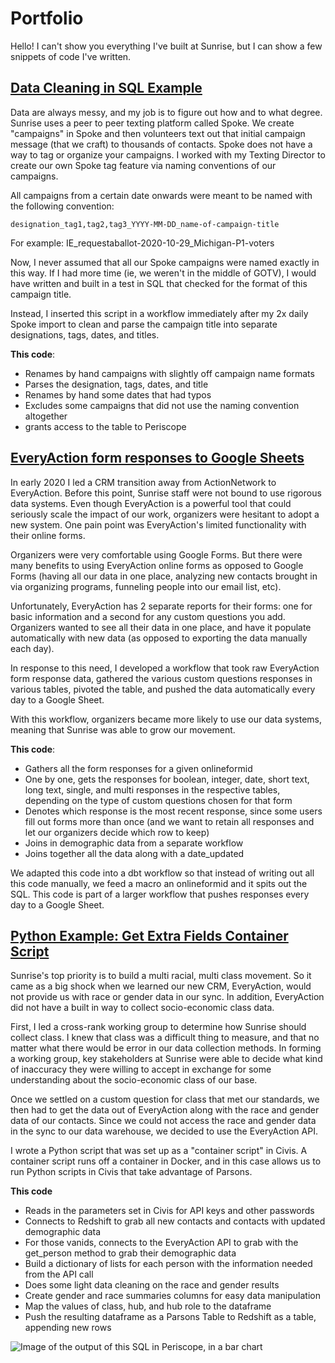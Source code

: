 # Portfolio

Hello! I can't show you everything I've built at Sunrise, but I can show a few snippets of code I've written.   


## [Data Cleaning in SQL Example](https://github.com/thebbennett/portfolio/blob/master/data_cleaning_in_sql_example.sql)  
Data are always messy, and my job is to figure out how and to what degree. Sunrise uses a peer to peer texting platform called Spoke. We create "campaigns" in Spoke and then volunteers text out that initial campaign message (that we craft) to thousands of contacts. Spoke does not have a way to tag or organize your campaigns. I worked with my Texting Director to create our own Spoke tag feature via naming conventions of our campaigns.  

All campaigns from a certain date onwards were meant to be named with the following convention:  

```
designation_tag1,tag2,tag3_YYYY-MM-DD_name-of-campaign-title
```

For example: IE_requestaballot-2020-10-29_Michigan-P1-voters

Now, I never assumed that all our Spoke campaigns were named exactly in this way. If I had more time (ie, we weren't in the middle of GOTV), I would have written and built in a test in SQL that checked for the format of this campaign title.  

Instead, I inserted this script in a workflow immediately after my 2x daily Spoke import to clean and parse the campaign title into separate designations, tags, dates, and titles. 

**This code**:
* Renames by hand campaigns with slightly off campaign name formats 
* Parses the designation, tags, dates, and title
* Renames by hand some dates that had typos 
* Excludes some campaigns that did not use the naming convention altogether 
* grants access to the table to Periscope

## [EveryAction form responses to Google Sheets](https://github.com/thebbennett/portfolio/blob/master/EA-form-responses-to-google-sheets.SQL)  
In early 2020 I led a CRM transition away from ActionNetwork to EveryAction. Before this point, Sunrise staff were not bound to use rigorous data systems. Even though EveryAction is a powerful tool that could seriously scale the impact of our work, organizers were hesitant to adopt a new system. One pain point was EveryAction's limited functionality with their online forms. 

Organizers were very comfortable using Google Forms. But there were many benefits to using EveryAction online forms as opposed to Google Forms (having all our data in one place, analyzing new contacts brought in via organizing programs, funneling  people into our email list, etc).  

Unfortunately, EveryAction has 2 separate reports for their forms: one for basic information and a second for any custom questions you add. Organizers wanted to see all their data in one place, and have it populate automatically with new data (as opposed to exporting the data manually each day).   

In response to this need, I developed a workflow that took raw EveryAction form response data, gathered the various custom questions responses in various tables, pivoted the table, and pushed the data automatically every day to a Google Sheet.    

With this workflow, organizers became more likely to use our data systems, meaning that Sunrise was able to grow our movement.   

**This code**:
* Gathers all the form responses for a given onlineformid  
* One by one, gets the responses for boolean, integer, date, short text, long text, single, and multi responses in the respective tables, depending on the type of custom questions chosen for that form  
* Denotes which response is the most recent response, since some users fill out forms more than once (and we want to retain all responses and let our organizers decide which row to keep)  
* Joins in demographic data from a separate workflow  
* Joins together all the data along with a date_updated   

We adapted this code into a dbt workflow so that instead of writing out all this code manually, we feed a macro an onlineformid and it spits out the SQL. This code is part of a larger workflow that pushes responses every day to a Google Sheet. 


## [Python Example: Get Extra Fields Container Script](https://github.com/thebbennett/portfolio/blob/master/python_example_get_extra_fields.py)  
Sunrise's top priority is to build a multi racial, multi class movement. So it came as a big shock when we learned our new CRM, EveryAction, would not provide us with race or gender data in our sync. In addition, EveryAction did not have a built in way to collect socio-economic class data.  

First, I led a cross-rank working group to determine how Sunrise should collect class. I knew that class was a difficult thing to measure, and that no matter what there would be error in our data collection methods. In forming a working group, key stakeholders at Sunrise were able to decide what kind of inaccuracy they were willing to accept in exchange for some understanding about the socio-economic class of our base.  

Once we settled on a custom question for class that met our standards, we then had to get the data out of EveryAction along with the race and gender data of our contacts. Since we could not access the race and gender data in the sync to our data warehouse, we decided to use the EveryAction API. 

I wrote a Python script that was set up as a "container script" in Civis. A container script runs off a container in Docker, and in this case allows us to run Python scripts in Civis that take advantage of Parsons.

**This code**
* Reads in the parameters set in Civis for API keys and other passwords
* Connects to Redshift to grab all new contacts and contacts with updated demographic data
* For those vanids, connects to the EveryAction API to grab with the get_person method to grab their demographic data 
* Build a dictionary of lists for each person with the information needed from the API call 
* Does some light data cleaning on the race and gender results
* Create gender and race summaries columns for easy data manipulation
* Map the values of class, hub, and hub role to the dataframe
* Push the resulting dataframe as a Parsons Table to Redshift as a table, appending new rows 


![Image of the output of this SQL in Periscope, in a bar chart](https://static.wixstatic.com/media/fc8483_3c411c32bd9a4705a24691b8842c188e~mv2.png)
